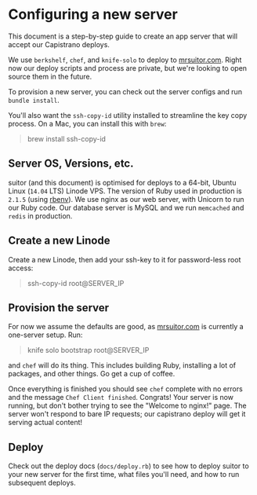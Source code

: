# Configuring a new server

This document is a step-by-step guide to create an app server that will accept
our Capistrano deploys.

We use `berkshelf`, `chef`, and `knife-solo` to deploy to
[mrsuitor.com](http://mrsuitor.com/). Right now our deploy scripts and process
are private, but we're looking to open source them in the future.

To provision a new server, you can check out the server configs and run
`bundle install`.

You'll also want the `ssh-copy-id` utility installed to streamline the key
copy process. On a Mac, you can install this with `brew`:

> brew install ssh-copy-id

## Server OS, Versions, etc.

suitor (and this document) is optimised for deploys to a 64-bit, Ubuntu Linux
(`14.04` LTS) Linode VPS. The version of Ruby used in production is `2.1.5`
(using [rbenv](https://github.com/sstephenson/rbenv)). We use nginx as our
web server, with Unicorn to run our Ruby code. Our database server is MySQL
and we run `memcached` and `redis` in production.

## Create a new Linode

Create a new Linode, then add your ssh-key to it for password-less root access:

> ssh-copy-id root@SERVER_IP

## Provision the server

For now we assume the defaults are good, as
[mrsuitor.com](http://mrsuitor.com/) is currently a one-server setup. Run:

> knife solo bootstrap root@SERVER_IP

and `chef` will do its thing. This includes building Ruby, installing a lot of
packages, and other things. Go get a cup of coffee.

Once everything is finished you should see `chef` complete with no errors
and the message `Chef Client finished`. Congrats! Your server is now running,
but don't bother trying to see the "Welcome to nginx!" page. The server won't
respond to bare IP requests; our capistrano deploy will get it serving actual
content!

## Deploy

Check out the deploy docs (`docs/deploy.rb`) to see how to deploy suitor to
your new server for the first time, what files you'll need, and how to run
subsequent deploys.
